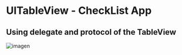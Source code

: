 # UITableView - CheckList App

## Using delegate and protocol of the TableView

![imagen](../master/assets/sketch2.gif)
